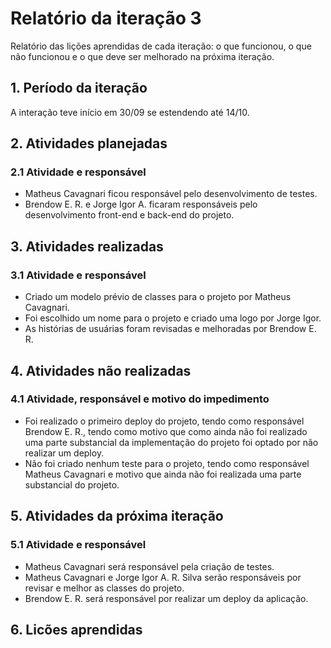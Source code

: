 # Relatório da iteração 3
Relatório das lições aprendidas de cada iteração: o que funcionou, o que não funcionou e o que deve ser melhorado na próxima iteração.
## 1. Período da iteração
A interação teve início em 30/09 se estendendo até 14/10.
## 2. Atividades planejadas
### 2.1 Atividade e responsável
*	Matheus Cavagnari ficou responsável pelo desenvolvimento de testes.
*	Brendow E. R. e Jorge Igor A. ficaram responsáveis pelo desenvolvimento front-end e back-end do projeto.

## 3. Atividades realizadas
### 3.1 Atividade e responsável
*	Criado um modelo prévio de classes para o projeto por Matheus Cavagnari.
*	Foi escolhido um nome para o projeto e criado uma logo por Jorge Igor. 
*	As histórias de usuárias foram revisadas e melhoradas por Brendow E. R.
## 4. Atividades não realizadas
### 4.1 Atividade, responsável e motivo do impedimento
*	Foi realizado o primeiro deploy do projeto, tendo como responsável Brendow E. R., tendo como motivo que como ainda não foi realizado uma parte substancial da implementação do projeto foi optado por não realizar um deploy.
*	Não foi criado nenhum teste para o projeto, tendo como responsável Matheus Cavagnari e motivo que ainda não foi realizada uma parte substancial do projeto.
## 5. Atividades da próxima iteração
### 5.1 Atividade e responsável
*	Matheus Cavagnari será responsável pela criação de testes.
*	Matheus Cavagnari e Jorge Igor A. R. Silva serão responsáveis por revisar e melhor as classes do projeto.
*	Brendow E. R. será responsável por realizar um deploy da aplicação.
## 6. Licões aprendidas


